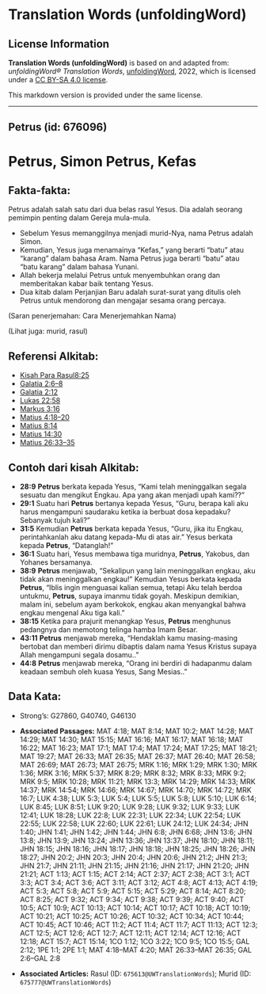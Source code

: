 # Translation Words (unfoldingWord)

## License Information

**Translation Words (unfoldingWord)** is based on and adapted from: _unfoldingWord® Translation Words_, [unfoldingWord](https://unfoldingword.org/utw), 2022, which is licensed under a [CC BY-SA 4.0 license](https://creativecommons.org/licenses/by-sa/4.0/legalcode.en).

This markdown version is provided under the same license.



--------------------------------

## Petrus (id: 676096)

Petrus, Simon Petrus, Kefas
===========================

Fakta\-fakta:
-------------

Petrus adalah salah satu dari dua belas rasul Yesus. Dia adalah seorang pemimpin penting dalam Gereja mula\-mula.

* Sebelum Yesus memanggilnya menjadi murid\-Nya, nama Petrus adalah Simon.
* Kemudian, Yesus juga menamainya “Kefas,” yang berarti “batu” atau “karang” dalam bahasa Aram. Nama Petrus juga berarti “batu” atau “batu karang” dalam bahasa Yunani.
* Allah bekerja melalui Petrus untuk menyembuhkan orang dan memberitakan kabar baik tentang Yesus.
* Dua kitab dalam Perjanjian Baru adalah surat\-surat yang ditulis oleh Petrus untuk mendorong dan mengajar sesama orang percaya.

(Saran penerjemahan: Cara Menerjemahkan Nama)

(Lihat juga: murid, rasul)

Referensi Alkitab:
------------------

* [Kisah Para Rasul8:25](https://ref.ly/Acts0:0)
* [Galatia 2:6–8](https://ref.ly/Gal2:6-Gal2:8)
* [Galatia 2:12](https://ref.ly/Gal2:12)
* [Lukas 22:58](https://ref.ly/Luke22:58)
* [Markus 3:16](https://ref.ly/Mark3:16)
* [Matius 4:18–20](https://ref.ly/Matt4:18-Matt4:20)
* [Matius 8:14](https://ref.ly/Matt8:14)
* [Matius 14:30](https://ref.ly/Matt14:30)
* [Matius 26:33–35](https://ref.ly/Matt26:33-Matt26:35)

Contoh dari kisah Alkitab:
--------------------------

* **28:9** **Petrus** berkata kepada Yesus, “Kami telah meninggalkan segala sesuatu dan mengikut Engkau. Apa yang akan menjadi upah kami??”
* **29:1** Suatu hari **Petrus** bertanya kepada Yesus, “Guru, berapa kali aku harus mengampuni saudaraku ketika ia berbuat dosa kepadaku? Sebanyak tujuh kali?”
* **31:5** Kemudian **Petrus** berkata kepada Yesus, “Guru, jika itu Engkau, perintahkanlah aku datang kepada\-Mu di atas air.” Yesus berkata kepada **Petrus**, “Datanglah!”
* **36:1** Suatu hari, Yesus membawa tiga muridnya, **Petrus**, Yakobus, dan Yohanes bersamanya.
* **38:9** **Petrus** menjawab, “Sekalipun yang lain meninggalkan engkau, aku tidak akan meninggalkan engkau!” Kemudian Yesus berkata kepada **Petrus**, “Iblis ingin menguasai kalian semua, tetapi Aku telah berdoa untukmu, **Petrus**, supaya imanmu tidak goyah. Meskipun demikian, malam ini, sebelum ayam berkokok, engkau akan menyangkal bahwa engkau mengenal Aku tiga kali.”
* **38:15** Ketika para prajurit menangkap Yesus, **Petrus** menghunus pedangnya dan memotong telinga hamba Imam Besar.
* **43:11** **Petrus** menjawab mereka, “Hendaklah kamu masing\-masing bertobat dan memberi dirimu dibaptis dalam nama Yesus Kristus supaya Allah mengampuni segala dosamu..”
* **44:8** **Petrus** menjawab mereka, “Orang ini berdiri di hadapanmu dalam keadaan sembuh oleh kuasa Yesus, Sang Mesias..”

Data Kata:
----------

* Strong’s: G27860, G40740, G46130

* **Associated Passages:** MAT 4:18; MAT 8:14; MAT 10:2; MAT 14:28; MAT 14:29; MAT 14:30; MAT 15:15; MAT 16:16; MAT 16:17; MAT 16:18; MAT 16:22; MAT 16:23; MAT 17:1; MAT 17:4; MAT 17:24; MAT 17:25; MAT 18:21; MAT 19:27; MAT 26:33; MAT 26:35; MAT 26:37; MAT 26:40; MAT 26:58; MAT 26:69; MAT 26:73; MAT 26:75; MRK 1:16; MRK 1:29; MRK 1:30; MRK 1:36; MRK 3:16; MRK 5:37; MRK 8:29; MRK 8:32; MRK 8:33; MRK 9:2; MRK 9:5; MRK 10:28; MRK 11:21; MRK 13:3; MRK 14:29; MRK 14:33; MRK 14:37; MRK 14:54; MRK 14:66; MRK 14:67; MRK 14:70; MRK 14:72; MRK 16:7; LUK 4:38; LUK 5:3; LUK 5:4; LUK 5:5; LUK 5:8; LUK 5:10; LUK 6:14; LUK 8:45; LUK 8:51; LUK 9:20; LUK 9:28; LUK 9:32; LUK 9:33; LUK 12:41; LUK 18:28; LUK 22:8; LUK 22:31; LUK 22:34; LUK 22:54; LUK 22:55; LUK 22:58; LUK 22:60; LUK 22:61; LUK 24:12; LUK 24:34; JHN 1:40; JHN 1:41; JHN 1:42; JHN 1:44; JHN 6:8; JHN 6:68; JHN 13:6; JHN 13:8; JHN 13:9; JHN 13:24; JHN 13:36; JHN 13:37; JHN 18:10; JHN 18:11; JHN 18:15; JHN 18:16; JHN 18:17; JHN 18:18; JHN 18:25; JHN 18:26; JHN 18:27; JHN 20:2; JHN 20:3; JHN 20:4; JHN 20:6; JHN 21:2; JHN 21:3; JHN 21:7; JHN 21:11; JHN 21:15; JHN 21:16; JHN 21:17; JHN 21:20; JHN 21:21; ACT 1:13; ACT 1:15; ACT 2:14; ACT 2:37; ACT 2:38; ACT 3:1; ACT 3:3; ACT 3:4; ACT 3:6; ACT 3:11; ACT 3:12; ACT 4:8; ACT 4:13; ACT 4:19; ACT 5:3; ACT 5:8; ACT 5:9; ACT 5:15; ACT 5:29; ACT 8:14; ACT 8:20; ACT 8:25; ACT 9:32; ACT 9:34; ACT 9:38; ACT 9:39; ACT 9:40; ACT 10:5; ACT 10:9; ACT 10:13; ACT 10:14; ACT 10:17; ACT 10:18; ACT 10:19; ACT 10:21; ACT 10:25; ACT 10:26; ACT 10:32; ACT 10:34; ACT 10:44; ACT 10:45; ACT 10:46; ACT 11:2; ACT 11:4; ACT 11:7; ACT 11:13; ACT 12:3; ACT 12:5; ACT 12:6; ACT 12:7; ACT 12:11; ACT 12:14; ACT 12:16; ACT 12:18; ACT 15:7; ACT 15:14; 1CO 1:12; 1CO 3:22; 1CO 9:5; 1CO 15:5; GAL 2:12; 1PE 1:1; 2PE 1:1; MAT 4:18–MAT 4:20; MAT 26:33–MAT 26:35; GAL 2:6–GAL 2:8
* **Associated Articles:** Rasul (ID: `675613@UWTranslationWords`); Murid (ID: `675777@UWTranslationWords`)

